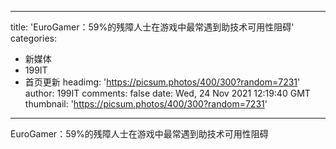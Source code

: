 
---
title: 'EuroGamer：59%的残障人士在游戏中最常遇到助技术可用性阻碍'
categories: 
 - 新媒体
 - 199IT
 - 首页更新
headimg: 'https://picsum.photos/400/300?random=7231'
author: 199IT
comments: false
date: Wed, 24 Nov 2021 12:19:40 GMT
thumbnail: 'https://picsum.photos/400/300?random=7231'
---

<div>   
EuroGamer：59%的残障人士在游戏中最常遇到助技术可用性阻碍  
</div>
            